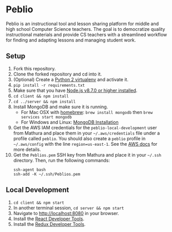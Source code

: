 # Peblio

Peblio is an instructional tool and lesson sharing platform for middle and high school Computer Science teachers. The goal is to democratize quality instructional materials and provide CS teachers with a streamlined workflow for finding and adapting lessons and managing student work.

## Setup

1. Fork this repository.
2. Clone the forked repository and cd into it.
3. (Optional) Create a [Python 2 virtualenv](https://docs.python-guide.org/dev/virtualenvs/#lower-level-virtualenv) and activate it.
4. ```pip install -r requirements.txt```
5. Make sure that you have [Node.js v8.7.0 or higher installed](https://github.com/creationix/nvm#installation).
6. ```cd client && npm install```
7. ```cd ../server && npm install```
8. Install MongoDB and make sure it is running.
    * For Mac OSX with [homebrew](https://brew.sh/): `brew install mongodb` then `brew services start mongodb`
    * For Windows and Linux: [MongoDB Installation](https://docs.mongodb.com/manual/installation/)
9. Get the AWS IAM credentials for the `peblio-local-development` user from Mathura and place them in your `~/.aws/credentials` file under a profile called `peblio`. You should also create a `peblio` profile in `~/.aws/config` with the line `region=us-east-1`. See the [AWS docs](https://docs.aws.amazon.com/cli/latest/userguide/cli-multiple-profiles.html) for more details.
10. Get the `Peblios.pem` SSH key from Mathura and place it in your `~/.ssh` directory. Then, run the following commands:
    ```
    ssh-agent bash
    ssh-add -K ~/.ssh/Peblios.pem
    ```

## Local Development

1. `cd client && npm start`
2. In another terminal session, `cd server && npm start`
3. Navigate to [http://localhost:8080](http://localhost:8080) in your browser.
4. Install the [React Developer Tools](https://chrome.google.com/webstore/detail/react-developer-tools/fmkadmapgofadopljbjfkapdkoienihi?hl=en).
5. Install the [Redux Developer Tools](https://chrome.google.com/webstore/detail/redux-devtools/lmhkpmbekcpmknklioeibfkpmmfibljd?hl=en).
